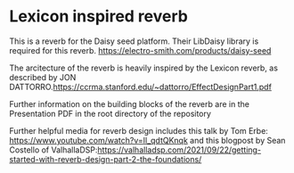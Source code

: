 # Lexicon inspired reverb

This is a reverb for the Daisy seed platform.
Their LibDaisy library is required for this reverb.
https://electro-smith.com/products/daisy-seed

The arcitecture of the reverb is heavily inspired by the Lexicon reverb, as described by JON DATTORRO.https://ccrma.stanford.edu/~dattorro/EffectDesignPart1.pdf

Further information on the building blocks of the reverb are in the Presentation PDF in the root directory of the repository


Further helpful media for reverb design includes this talk by Tom Erbe: https://www.youtube.com/watch?v=Il_qdtQKnqk
and this blogpost by Sean Costello of ValhallaDSP:https://valhalladsp.com/2021/09/22/getting-started-with-reverb-design-part-2-the-foundations/

